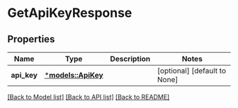 # GetApiKeyResponse

## Properties
Name | Type | Description | Notes
------------ | ------------- | ------------- | -------------
**api_key** | [***models::ApiKey**](APIKey.md) |  | [optional] [default to None]

[[Back to Model list]](../README.md#documentation-for-models) [[Back to API list]](../README.md#documentation-for-api-endpoints) [[Back to README]](../README.md)


